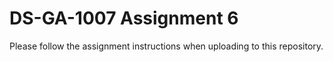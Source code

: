 DS-GA-1007 Assignment 6
=======================

Please follow the assignment instructions when uploading to this repository.
